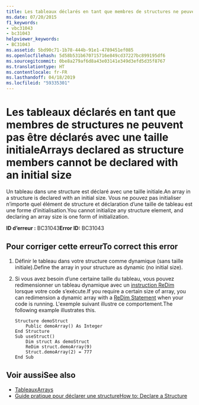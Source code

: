 ```yaml
---
title: Les tableaux déclarés en tant que membres de structures ne peuvent pas être déclarés avec une taille initiale
ms.date: 07/20/2015
f1_keywords:
- vbc31043
- bc31043
helpviewer_keywords:
- BC31043
ms.assetid: 5bd90c71-1b78-444b-91e1-4789451ef085
ms.openlocfilehash: 5d58b531b670715716e849cd37227bc899195df6
ms.sourcegitcommit: 0be8a279af6d8a43e03141e349d3efd5d35f8767
ms.translationtype: HT
ms.contentlocale: fr-FR
ms.lasthandoff: 04/18/2019
ms.locfileid: "59335301"
---
```

# <a name="arrays-declared-as-structure-members-cannot-be-declared-with-an-initial-size"></a><span data-ttu-id="78869-102">Les tableaux déclarés en tant que membres de structures ne peuvent pas être déclarés avec une taille initiale</span><span class="sxs-lookup"><span data-stu-id="78869-102">Arrays declared as structure members cannot be declared with an initial size</span></span>
<span data-ttu-id="78869-103">Un tableau dans une structure est déclaré avec une taille initiale.</span><span class="sxs-lookup"><span data-stu-id="78869-103">An array in a structure is declared with an initial size.</span></span> <span data-ttu-id="78869-104">Vous ne pouvez pas initialiser n’importe quel élément de structure et déclaration d’une taille de tableau est une forme d’initialisation.</span><span class="sxs-lookup"><span data-stu-id="78869-104">You cannot initialize any structure element, and declaring an array size is one form of initialization.</span></span>  
  
 <span data-ttu-id="78869-105">**ID d’erreur :** BC31043</span><span class="sxs-lookup"><span data-stu-id="78869-105">**Error ID:** BC31043</span></span>  
  
## <a name="to-correct-this-error"></a><span data-ttu-id="78869-106">Pour corriger cette erreur</span><span class="sxs-lookup"><span data-stu-id="78869-106">To correct this error</span></span>  
  
1. <span data-ttu-id="78869-107">Définir le tableau dans votre structure comme dynamique (sans taille initiale).</span><span class="sxs-lookup"><span data-stu-id="78869-107">Define the array in your structure as dynamic (no initial size).</span></span>  
  
2. <span data-ttu-id="78869-108">Si vous avez besoin d’une certaine taille du tableau, vous pouvez redimensionner un tableau dynamique avec un [instruction ReDim](../../../visual-basic/language-reference/statements/redim-statement.md) lorsque votre code s’exécute.</span><span class="sxs-lookup"><span data-stu-id="78869-108">If you require a certain size of array, you can redimension a dynamic array with a [ReDim Statement](../../../visual-basic/language-reference/statements/redim-statement.md) when your code is running.</span></span> <span data-ttu-id="78869-109">L'exemple suivant illustre ce comportement.</span><span class="sxs-lookup"><span data-stu-id="78869-109">The following example illustrates this.</span></span>  
  
    ```  
    Structure demoStruct  
        Public demoArray() As Integer  
    End Structure  
    Sub useStruct()  
        Dim struct As demoStruct  
        ReDim struct.demoArray(9)  
        Struct.demoArray(2) = 777  
    End Sub  
    ```  
  
## <a name="see-also"></a><span data-ttu-id="78869-110">Voir aussi</span><span class="sxs-lookup"><span data-stu-id="78869-110">See also</span></span>

- [<span data-ttu-id="78869-111">Tableaux</span><span class="sxs-lookup"><span data-stu-id="78869-111">Arrays</span></span>](../../../visual-basic/programming-guide/language-features/arrays/index.md)
- [<span data-ttu-id="78869-112">Guide pratique pour déclarer une structure</span><span class="sxs-lookup"><span data-stu-id="78869-112">How to: Declare a Structure</span></span>](../../../visual-basic/programming-guide/language-features/data-types/how-to-declare-a-structure.md)
